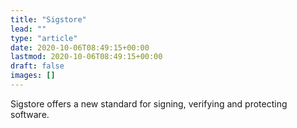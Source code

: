 ```yaml
---
title: "Sigstore"
lead: ""
type: "article"
date: 2020-10-06T08:49:15+00:00
lastmod: 2020-10-06T08:49:15+00:00
draft: false
images: []
---
```


Sigstore offers a new standard for signing, verifying and protecting software.